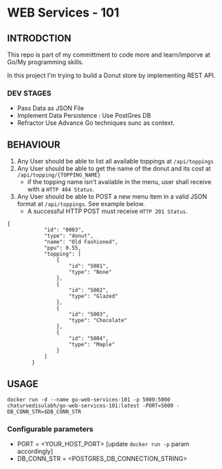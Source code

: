 # WEB Services - 101

## INTRODCTION

This repo is part of my committment to code more and learn/imporve at Go/My programming skills.

In this project I'm trying to build a Donut store by implementing REST API.

### DEV STAGES

- Pass Data as JSON File
- Implement Data Persistence : Use PostGres DB
- Refractor Use Advance Go techniques sunc as context.

## BEHAVIOUR

1. Any User should be able to list all available toppings at `/api/toppings`
2. Any User should be able to get the name of the donut and its cost at `/api/topping/{TOPPING_NAME}`
   - if the topping name isn't available in the menu, user shall receive with a `HTTP 404 Status`.
3. Any User should be able to POST a new menu item in a valid JSON format at `/api/toppings`. See example below.
   - A successful HTTP POST must receive `HTTP 201 Status`.

```
{
			"id": "0003",
			"type": "donut",
			"name": "Old Fashioned",
			"ppu": 0.55,
			"topping": [
				{
					"id": "5001",
					"type": "None"
				},
				{
					"id": "5002",
					"type": "Glazed"
				},
				{
					"id": "5003",
					"type": "Chocolate"
				},
				{
					"id": "5004",
					"type": "Maple"
				}
			]
		}
```

## USAGE

`docker run -d --name go-web-services-101 -p 5000:5000 chaturvedisulabh/go-web-services-101:latest -PORT=5000 -DB_CONN_STR=$DB_CONN_STR`

### Configurable parameters

- PORT = <YOUR_HOST_PORT> [update `docker run -p` param accordingly]
- DB_CONN_STR = <POSTGRES_DB_CONNECTION_STRING>